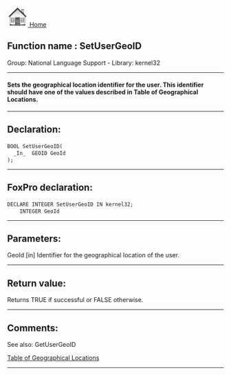 [<img src="../../images/home.png"> Home ](https://github.com/VFPX/Win32API)  

## Function name : SetUserGeoID
Group: National Language Support - Library: kernel32    
***  


#### Sets the geographical location identifier for the user. This identifier should have one of the values described in Table of Geographical Locations.
***  


## Declaration:
```foxpro  
BOOL SetUserGeoID(
  _In_  GEOID GeoId
);  
```  
***  


## FoxPro declaration:
```foxpro  
DECLARE INTEGER SetUserGeoID IN kernel32;
	INTEGER GeoId  
```  
***  


## Parameters:
GeoId [in]
Identifier for the geographical location of the user.  
***  


## Return value:
Returns TRUE if successful or FALSE otherwise.  
***  


## Comments:
See also: GetUserGeoID   
  
<a href="http://msdn.microsoft.com/en-us/library/windows/desktop/dd374073(v=vs.85).aspx">Table of Geographical Locations</a>  
  
***  

